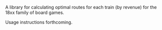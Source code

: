 A library for calculating optimal routes for each train (by revenue) for the 18xx family of board games.

Usage instructions forthcoming.
